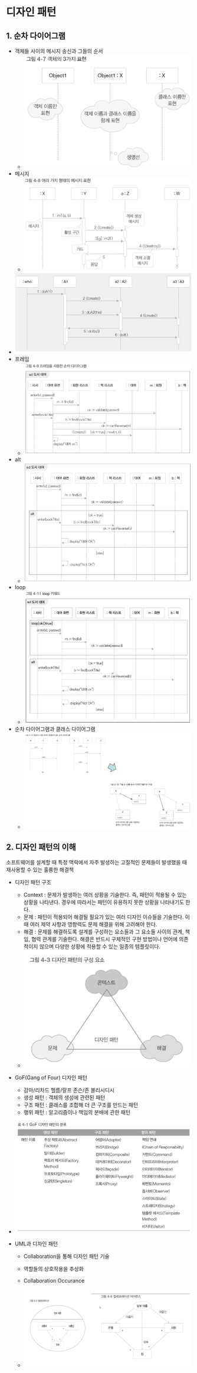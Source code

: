 # 디자인 패턴

## 1. 순차 다이어그램

* 객체들 사이의 메시지 송신과 그들의 순서
  * ![객체의 3가지 표현](./img/1.PNG)
* 메시지
  * ![여러 가지 형태의 메시지 표현](./img/2.PNG)
* ![예제](./img/3.PNG)
* 프레임
  * ![프레임을 사용한 순차 다이어그램](./img/4.PNG)
* alt
  * ![alternative](./img/5.PNG)
* loop
  * ![loop](./img/6.PNG)
* 순차 다이어그램과 클래스 다이어그램
  * ![순차 다이어그램 -> 클래스 다이어그램](./img/7.PNG)

## 2. 디자인 패턴의 이해

소프트웨어를 설계할 때 특정 맥락에서 자주 발생하는 고질적인 문제들이 발생했을 때 재사용할 수 있는 훌륭한 해결책

- 디자인 패턴 구조
  - Context : 문제가 발생하는 여러 상황을 기술한다. 즉, 패턴이 적용될 수 있는 상황을 나타낸다. 경우에 따라서는 패턴이 유용하지 못한 상황을 나타내기도 한다.
  - 문제 : 패턴이 적용되어 해결될 필요가 있는 여러 디자인 이슈들을 기술한다. 이 때 여러 제약 사항과 영향력도 문제 해결을 위해 고려해야 한다.
  - 해결 : 문제를 해결하도록 설계를 구성하는 요소들과 그 요소들 사이의 관계, 책임, 협력 관계를 기술한다. 해결은 반드시 구체적인 구현 방법이나 언어에 의존적이지 않으며 다양한 상황에 적용할 수 있는 일종의 템플릿이다.
  - ![디자인 패턴의 구성 요소](./img/8.PNG)

- GoF(Gang of Four) 디자인 패턴

  - 감마/리차드 헬름/랄프 존슨/존 블리시디시
  - 생성 패턴 : 객체의 생성에 관련된 패턴
  - 구조 패턴 : 클래스를 조합해 더 큰 구조를 만드는 패턴
  - 행위 패턴 : 알고리즘이나 책임의 분배에 관한 패턴

- ![GoF 디자인 패턴의 분류](./img/9.PNG)

- UML과 디자인 패턴

  - Collaboration을 통해 디자인 패턴 기술
  - 역할들의 상호작용을 추상화
  - Collaboration Occurance

  - ![Collaboration & Collaboration Occurance](./img/10.PNG)